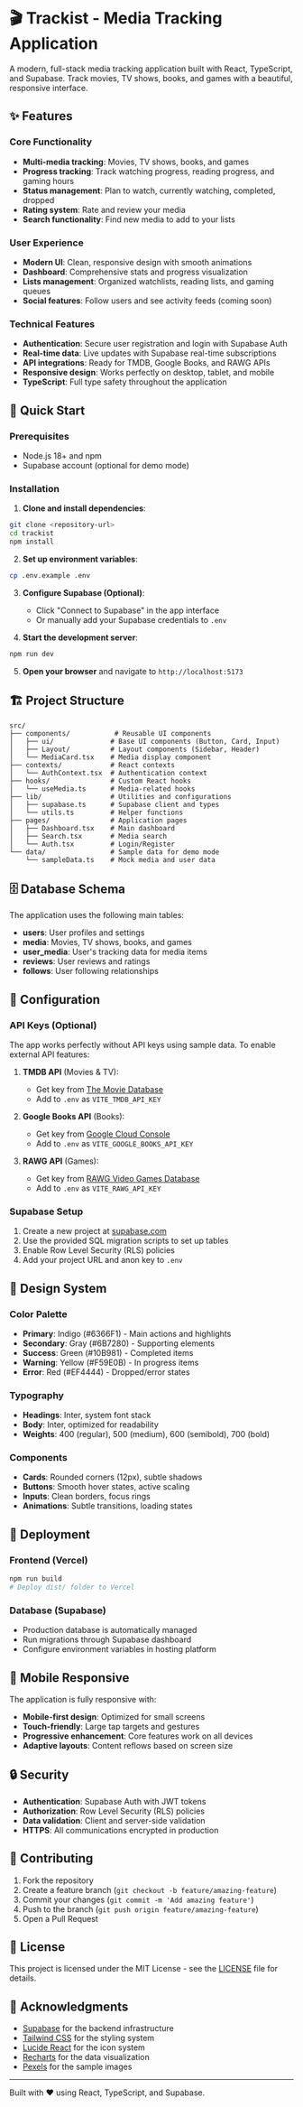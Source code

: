 # 🎬 Trackist - Media Tracking Application

A modern, full-stack media tracking application built with React, TypeScript, and Supabase. Track movies, TV shows, books, and games with a beautiful, responsive interface.

## ✨ Features

### Core Functionality
- **Multi-media tracking**: Movies, TV shows, books, and games
- **Progress tracking**: Track watching progress, reading progress, and gaming hours
- **Status management**: Plan to watch, currently watching, completed, dropped
- **Rating system**: Rate and review your media
- **Search functionality**: Find new media to add to your lists

### User Experience
- **Modern UI**: Clean, responsive design with smooth animations
- **Dashboard**: Comprehensive stats and progress visualization
- **Lists management**: Organized watchlists, reading lists, and gaming queues
- **Social features**: Follow users and see activity feeds (coming soon)

### Technical Features
- **Authentication**: Secure user registration and login with Supabase Auth
- **Real-time data**: Live updates with Supabase real-time subscriptions
- **API integrations**: Ready for TMDB, Google Books, and RAWG APIs
- **Responsive design**: Works perfectly on desktop, tablet, and mobile
- **TypeScript**: Full type safety throughout the application

## 🚀 Quick Start

### Prerequisites
- Node.js 18+ and npm
- Supabase account (optional for demo mode)

### Installation

1. **Clone and install dependencies**:
```bash
git clone <repository-url>
cd trackist
npm install
```

2. **Set up environment variables**:
```bash
cp .env.example .env
```

3. **Configure Supabase (Optional)**:
   - Click "Connect to Supabase" in the app interface
   - Or manually add your Supabase credentials to `.env`

4. **Start the development server**:
```bash
npm run dev
```

5. **Open your browser** and navigate to `http://localhost:5173`

## 🏗️ Project Structure

```
src/
├── components/           # Reusable UI components
│   ├── ui/              # Base UI components (Button, Card, Input)
│   ├── Layout/          # Layout components (Sidebar, Header)
│   └── MediaCard.tsx    # Media display component
├── contexts/            # React contexts
│   └── AuthContext.tsx  # Authentication context
├── hooks/               # Custom React hooks
│   └── useMedia.ts      # Media-related hooks
├── lib/                 # Utilities and configurations
│   ├── supabase.ts      # Supabase client and types
│   └── utils.ts         # Helper functions
├── pages/               # Application pages
│   ├── Dashboard.tsx    # Main dashboard
│   ├── Search.tsx       # Media search
│   └── Auth.tsx         # Login/Register
└── data/                # Sample data for demo mode
    └── sampleData.ts    # Mock media and user data
```

## 🗄️ Database Schema

The application uses the following main tables:

- **users**: User profiles and settings
- **media**: Movies, TV shows, books, and games
- **user_media**: User's tracking data for media items
- **reviews**: User reviews and ratings
- **follows**: User following relationships

## 🔧 Configuration

### API Keys (Optional)

The app works perfectly without API keys using sample data. To enable external API features:

1. **TMDB API** (Movies & TV):
   - Get key from [The Movie Database](https://developers.themoviedb.org/3)
   - Add to `.env` as `VITE_TMDB_API_KEY`

2. **Google Books API** (Books):
   - Get key from [Google Cloud Console](https://console.cloud.google.com/)
   - Add to `.env` as `VITE_GOOGLE_BOOKS_API_KEY`

3. **RAWG API** (Games):
   - Get key from [RAWG Video Games Database](https://rawg.io/apidocs)
   - Add to `.env` as `VITE_RAWG_API_KEY`

### Supabase Setup

1. Create a new project at [supabase.com](https://supabase.com)
2. Use the provided SQL migration scripts to set up tables
3. Enable Row Level Security (RLS) policies
4. Add your project URL and anon key to `.env`

## 🎨 Design System

### Color Palette
- **Primary**: Indigo (#6366F1) - Main actions and highlights
- **Secondary**: Gray (#6B7280) - Supporting elements
- **Success**: Green (#10B981) - Completed items
- **Warning**: Yellow (#F59E0B) - In progress items
- **Error**: Red (#EF4444) - Dropped/error states

### Typography
- **Headings**: Inter, system font stack
- **Body**: Inter, optimized for readability
- **Weights**: 400 (regular), 500 (medium), 600 (semibold), 700 (bold)

### Components
- **Cards**: Rounded corners (12px), subtle shadows
- **Buttons**: Smooth hover states, active scaling
- **Inputs**: Clean borders, focus rings
- **Animations**: Subtle transitions, loading states

## 🚀 Deployment

### Frontend (Vercel)
```bash
npm run build
# Deploy dist/ folder to Vercel
```

### Database (Supabase)
- Production database is automatically managed
- Run migrations through Supabase dashboard
- Configure environment variables in hosting platform

## 📱 Mobile Responsive

The application is fully responsive with:
- **Mobile-first design**: Optimized for small screens
- **Touch-friendly**: Large tap targets and gestures
- **Progressive enhancement**: Core features work on all devices
- **Adaptive layouts**: Content reflows based on screen size

## 🔒 Security

- **Authentication**: Supabase Auth with JWT tokens
- **Authorization**: Row Level Security (RLS) policies
- **Data validation**: Client and server-side validation
- **HTTPS**: All communications encrypted in production

## 🤝 Contributing

1. Fork the repository
2. Create a feature branch (`git checkout -b feature/amazing-feature`)
3. Commit your changes (`git commit -m 'Add amazing feature'`)
4. Push to the branch (`git push origin feature/amazing-feature`)
5. Open a Pull Request

## 📄 License

This project is licensed under the MIT License - see the [LICENSE](LICENSE) file for details.

## 🙏 Acknowledgments

- [Supabase](https://supabase.com) for the backend infrastructure
- [Tailwind CSS](https://tailwindcss.com) for the styling system
- [Lucide React](https://lucide.dev) for the icon system
- [Recharts](https://recharts.org) for the data visualization
- [Pexels](https://pexels.com) for the sample images

---

Built with ❤️ using React, TypeScript, and Supabase.
